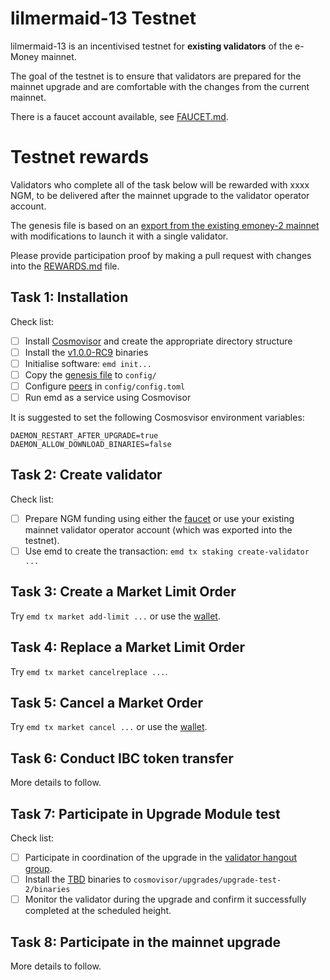 # lilmermaid-13 Testnet

lilmermaid-13 is an incentivised testnet for **existing validators** of the e-Money mainnet.

The goal of the testnet is to ensure that validators are prepared for the mainnet upgrade and are comfortable with the changes from the current mainnet.

There is a faucet account available, see [FAUCET.md](FAUCET.md).


# Testnet rewards

Validators who complete all of the task below will be rewarded with xxxx NGM, to be delivered after the mainnet upgrade to the validator operator account.

The genesis file is based on an [export from the existing emoney-2 mainnet](emoney-2.export.json) with modifications to launch it with a single validator.

Please provide participation proof by making a pull request with changes into the [REWARDS.md](REWARDS.md) file.


## Task 1: Installation

Check list:
* [ ] Install [Cosmovisor](https://github.com/cosmos/cosmos-sdk/tree/master/cosmovisor) and create the appropriate directory structure
* [ ] Install the [v1.0.0-RC9](https://github.com/e-money/em-ledger/releases/tag/v1.0.0-RC9) binaries
* [ ] Initialise software: `emd init...`
* [ ] Copy the [genesis file](https://raw.githubusercontent.com/e-money/networks/master/lilmermaid-13/genesis.json) to `config/`
* [ ] Configure [peers](PEERS.md) in `config/config.toml`
* [ ] Run emd as a service using Cosmovisor

It is suggested to set the following Cosmosvisor environment variables:
```
DAEMON_RESTART_AFTER_UPGRADE=true
DAEMON_ALLOW_DOWNLOAD_BINARIES=false
```

## Task 2: Create validator

Check list:
* [ ] Prepare NGM funding using either the [faucet](FAUCET.md) or use your existing mainnet validator operator account (which was exported into the testnet).
* [ ] Use emd to create the transaction: `emd tx staking create-validator ...`

## Task 3: Create a Market Limit Order

Try `emd tx market add-limit ...` or use the [wallet](https://beta-wallet.e-money.com).

## Task 4: Replace a Market Limit Order

Try `emd tx market cancelreplace ...`.

## Task 5: Cancel a Market  Order

Try `emd tx market cancel ...` or use the [wallet](https://beta-wallet.e-money.com).

## Task 6: Conduct IBC token transfer

More details to follow.

## Task 7: Participate in Upgrade Module test

Check list:
* [ ] Participate in coordination of the upgrade in the [validator hangout group](https://t.me/joinchat/HBB5elfpWv8rADBFhhjbtg).
* [ ] Install the [TBD]() binaries to `cosmovisor/upgrades/upgrade-test-2/binaries`
* [ ] Monitor the validator during the upgrade and confirm it successfully completed at the scheduled height.

## Task 8: Participate in the mainnet upgrade

More details to follow.
